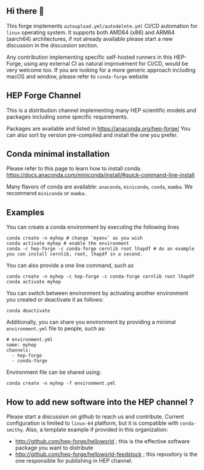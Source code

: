## Hi there 👋

This forge implements `autoupload.yml/autodelete.yml` CI/CD automation for `linux` operating system.
It supports both AMD64 (x86) and ARM64 (aarch64) architectures, if not already available please start a new discussion in the discussion section.

Any contribution implementing specific self-hosted runners in this HEP-Forge, using any external CI as natural improvement for CI/CD, would be very welcome too.
If you are looking for a more generic approach including macOS and window, please refer to `conda-forge` website

## HEP Forge Channel

This is a distribution channel implementing many HEP scientific models and packages including some specific requirements.

Packages are available and listed in https://anaconda.org/hep-forge/
You can also sort by version pre-compiled and install the one you prefer.

## Conda minimal installation

Please refer to this page to learn how to install conda.
https://docs.anaconda.com/miniconda/install/#quick-command-line-install

Many flavors of conda are available: `anaconda`, `miniconda`, `conda`, `mamba`.
We recommend `miniconda` or `mamba`.

## Examples

You can create a conda environment by executing the following lines
```
conda create -n myhep # change `myenv` as you wish
conda activate myhep # enable the environment
conda -c hep-forge -c conda-forge cernlib root lhapdf # As an example you can install cernlib, root, lhapdf in a second.
```

You can also provide a one line command, such as
```
conda create -n myhep -c hep-forge -c conda-forge cernlib root lhapdf 
conda activate myhep
```

You can switch between environment by activating another environment you created or deactivate it as follows:
```
conda deactivate
```

Additionally, you can share you environment by providing a minimal `environment.yml` file to people, such as:
```
# environment.yml
name: myhep
channels:
  - hep-forge
  - conda-forge
```

Environment file can be shared using:
```
conda create -n myhep -f environment.yml
```

## How to add new software into the HEP channel ?

Please start a discussion on github to reach us and contribute. Current configuration is limited to `linux-64` platform, but it is compatible with `conda-smithy`.
Also, a template example if provided in this organization:
- http://github.com/hep-forge/helloworld ; this is the effective software package you want to distribute
- http://github.com/hep-forge/helloworld-feedstock ; this repository is the one responsible for publishing in HEP channel.
